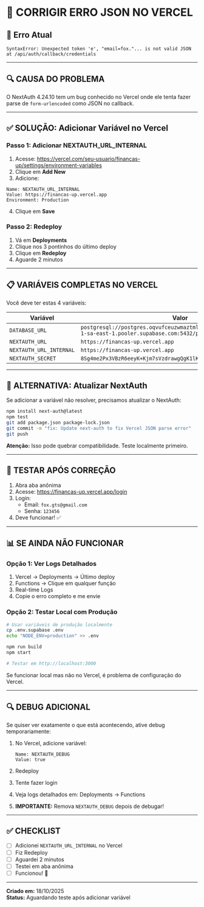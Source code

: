 # 🔧 CORRIGIR ERRO JSON NO VERCEL

## 🎯 Erro Atual

```
SyntaxError: Unexpected token 'e', "email=fox."... is not valid JSON
at /api/auth/callback/credentials
```

---

## 🔍 CAUSA DO PROBLEMA

O NextAuth 4.24.10 tem um bug conhecido no Vercel onde ele tenta fazer parse de `form-urlencoded` como JSON no callback.

---

## ✅ SOLUÇÃO: Adicionar Variável no Vercel

### Passo 1: Adicionar NEXTAUTH_URL_INTERNAL

1. Acesse: https://vercel.com/seu-usuario/financas-up/settings/environment-variables
2. Clique em **Add New**
3. Adicione:

```
Name: NEXTAUTH_URL_INTERNAL
Value: https://financas-up.vercel.app
Environment: Production
```

4. Clique em **Save**

### Passo 2: Redeploy

1. Vá em **Deployments**
2. Clique nos 3 pontinhos do último deploy
3. Clique em **Redeploy**
4. Aguarde 2 minutos

---

## 📋 VARIÁVEIS COMPLETAS NO VERCEL

Você deve ter estas 4 variáveis:

| Variável | Valor |
|----------|-------|
| `DATABASE_URL` | `postgresql://postgres.oqvufceuzwmaztmlhuvh:Alpha124578S1nfo@aws-1-sa-east-1.pooler.supabase.com:5432/postgres` |
| `NEXTAUTH_URL` | `https://financas-up.vercel.app` |
| `NEXTAUTH_URL_INTERNAL` | `https://financas-up.vercel.app` |
| `NEXTAUTH_SECRET` | `8Sg4me2Px3VBzR6eeyK+Kjm7sVzdrawgQgK1lKi0Rz4=` |

---

## 🔄 ALTERNATIVA: Atualizar NextAuth

Se adicionar a variável não resolver, precisamos atualizar o NextAuth:

```bash
npm install next-auth@latest
npm test
git add package.json package-lock.json
git commit -m "fix: Update next-auth to fix Vercel JSON parse error"
git push
```

**Atenção:** Isso pode quebrar compatibilidade. Teste localmente primeiro.

---

## 🧪 TESTAR APÓS CORREÇÃO

1. Abra aba anônima
2. Acesse: https://financas-up.vercel.app/login
3. Login:
   - Email: `fox.gts@gmail.com`
   - Senha: `123456`
4. Deve funcionar! ✅

---

## 📊 SE AINDA NÃO FUNCIONAR

### Opção 1: Ver Logs Detalhados

1. Vercel → Deployments → Último deploy
2. Functions → Clique em qualquer função
3. Real-time Logs
4. Copie o erro completo e me envie

### Opção 2: Testar Local com Produção

```bash
# Usar variáveis de produção localmente
cp .env.supabase .env
echo "NODE_ENV=production" >> .env

npm run build
npm start

# Testar em http://localhost:3000
```

Se funcionar local mas não no Vercel, é problema de configuração do Vercel.

---

## 🔍 DEBUG ADICIONAL

Se quiser ver exatamente o que está acontecendo, ative debug temporariamente:

1. No Vercel, adicione variável:
   ```
   Name: NEXTAUTH_DEBUG
   Value: true
   ```

2. Redeploy

3. Tente fazer login

4. Veja logs detalhados em: Deployments → Functions

5. **IMPORTANTE:** Remova `NEXTAUTH_DEBUG` depois de debugar!

---

## ✅ CHECKLIST

- [ ] Adicionei `NEXTAUTH_URL_INTERNAL` no Vercel
- [ ] Fiz Redeploy
- [ ] Aguardei 2 minutos
- [ ] Testei em aba anônima
- [ ] Funcionou! 🎉

---

**Criado em:** 18/10/2025  
**Status:** Aguardando teste após adicionar variável
